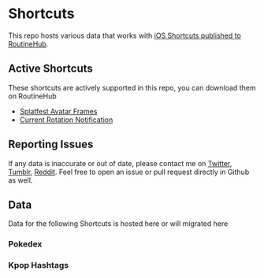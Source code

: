 # Shortcuts
This repo hosts various data that works with [iOS Shortcuts published to RoutineHub](https://routinehub.co/user/lostcat420).

## Active Shortcuts
These shortcuts are actively supported in this repo, you can download them on RoutineHub
* [Splatfest Avatar Frames](https://routinehub.co/shortcut/12852/)
* [Current Rotation Notification](https://routinehub.co/shortcut/13005/)

## Reporting Issues
If any data is inaccurate or out of date, please contact me on [Twitter](https://twitter.com/lostsplat420), [Tumblr](https://lostsplat420.tumblr.com/), [Reddit](https://www.reddit.com/user/lostcat420). Feel free to open an issue or pull request directly in Github as well.

## Data
Data for the following Shortcuts is hosted here or will migrated here

### Pokedex

### Kpop Hashtags
